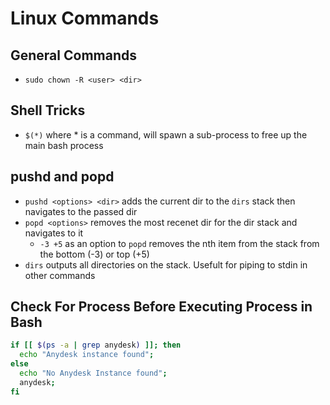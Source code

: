 # Linux Commands

## General Commands

- `sudo chown -R <user> <dir>`

## Shell Tricks

- `$(*)` where * is a command, will spawn a sub-process to free up the main bash process

## pushd and popd

- `pushd <options> <dir>` adds the current dir to the `dirs` stack then navigates to the passed dir
- `popd <options>` removes the most recenet dir for the dir stack and navigates to it
  - `-3 +5` as an option to `popd` removes the nth item from the stack from the bottom (-3) or top (+5)
- `dirs` outputs all directories on the stack. Usefult for piping to stdin in other commands

## Check For Process Before Executing Process in Bash

```bash
if [[ $(ps -a | grep anydesk) ]]; then
  echo "Anydesk instance found";
else
  echo "No Anydesk Instance found";
  anydesk;
fi
```
